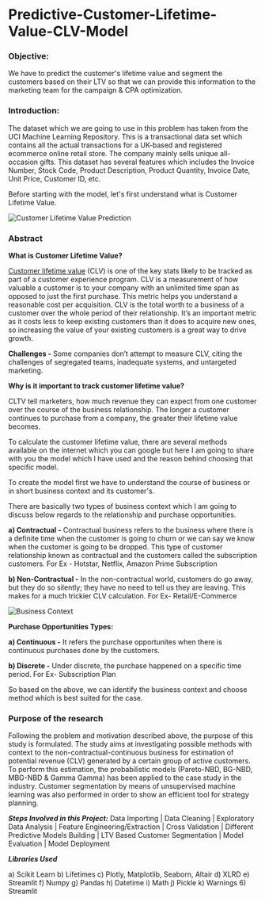# Predictive-Customer-Lifetime-Value-CLV-Model

### Objective: 
We have to predict the customer's lifetime value and segment the customers based on their LTV so that we can provide this information to the marketing team for the campaign & CPA optimization.

### Introduction:
The dataset which we are going to use in this problem has taken from the UCI Machine Learning Repository. This is a transactional data set which contains all the actual transactions for a UK-based and registered ecommerce online retail store. The company mainly sells unique all-occasion gifts. This dataset has several features which includes the Invoice Number, Stock Code, Product Description, Product Quantity, Invoice Date, Unit Price, Customer ID, etc.

Before starting with the model, let's first understand what is Customer Lifetime Value.

![Customer Lifetime Value Prediction](https://neilpatel.com/wp-content/uploads/2018/05/facebook-lifetime-value.jpg)

### Abstract

**What is Customer Lifetime Value?**

[Customer lifetime value](https://en.wikipedia.org/wiki/Customer_lifetime_value) (CLV) is one of the key stats likely to be tracked as part of a customer experience program. CLV is a measurement of how valuable a customer is to your company with an unlimited time span as opposed to just the first purchase. This metric helps you understand a reasonable cost per acquisition.
CLV is the total worth to a business of a customer over the whole period of their relationship. It’s an important metric as it costs less to keep existing customers than it does to acquire new ones, so increasing the value of your existing customers is a great way to drive growth.

**Challenges -** 
Some companies don’t attempt to measure CLV, citing the challenges of segregated teams, inadequate systems, and untargeted marketing.

**Why is it important to track customer lifetime value?**

CLTV tell marketers, how much revenue they can expect from one customer over the course of the business relationship. The longer a customer continues to purchase from a company, the greater their lifetime value becomes.

To calculate the customer lifetime value, there are several methods available on the internet which you can google but here I am going to share with you the model which I have used and the reason behind choosing that specific model.

To create the model first we have to understand the course of business or in short business context and its customer's.

There are basically two types of business context which I am going to discuss below regards to the relationship and purchase opportunities.

**a) Contractual -** Contractual business refers to the business where there is a definite time when the customer is going to churn or we can say we know when the customer is going to be dropped. This type of customer relationship known as contractual and the customers called the subscription customers. For Ex - Hotstar, Netflix, Amazon Prime Subscription

**b) Non-Contractual -**  In the non-contractual world, customers do go away, but they do so silently; they have no need to tell us they are leaving. This makes for a much trickier CLV calculation. For Ex- Retail/E-Commerce

![Business Context](https://2zzm8x3dsugfsdli13ukukea-wpengine.netdna-ssl.com/wp-content/uploads/hardie_non_contract_continuous.png)

**Purchase Opportunities Types:**

**a) Continuous -** It refers the purchase opportunites when there is continuous purchases done by the customers.

**b) Discrete -** Under discrete, the purchase happened on a specific time period. For Ex- Subscription Plan

So based on the above, we can identify the business context and choose method which is best suited for the case.

### Purpose of the research

Following the problem and motivation described above, the purpose of this study is formulated. The study aims at investigating possible methods with context to the non-contractual-continuous business for estimation of potential revenue (CLV) generated by a certain group of active customers. To perform this estimation, the probabilistic models (Pareto-NBD, BG-NBD, MBG-NBD & Gamma Gamma) has been applied to the case study in the industry. Customer segmentation by means of unsupervised machine learning was also performed in order to show an efficient tool for strategy planning.

***Steps Involved in this Project:*** Data Importing | Data Cleaning | Exploratory Data Analysis | Feature Engineering/Extraction | Cross Validation | Different Predictive Models Building | LTV Based Customer Segmentation | Model Evaluation | Model Deployment

***Libraries Used***

a) Scikit Learn
b) Lifetimes
c) Plotly, Matplotlib, Seaborn, Altair
d) XLRD
e) Streamlit
f) Numpy
g) Pandas
h) Datetime
i) Math
j) Pickle
k) Warnings
6) Streamlit
